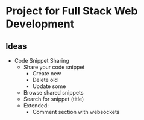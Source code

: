 # Project for Full Stack Web Development

## Ideas
- Code Snippet Sharing
    * Share your code snippet
        - Create new
        - Delete old
        - Update some
    * Browse shared snippets
    * Search for snippet (title)
    * Extended: 
        - Comment section with websockets

